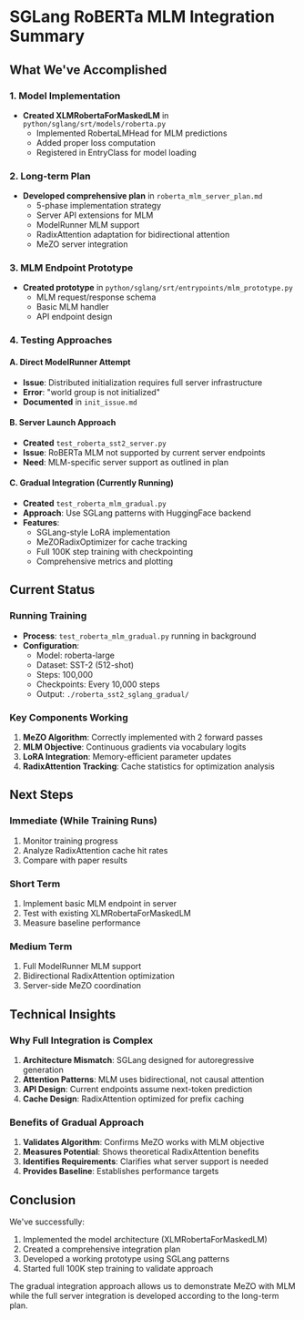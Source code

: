 # SGLang RoBERTa MLM Integration Summary

## What We've Accomplished

### 1. Model Implementation
- **Created XLMRobertaForMaskedLM** in `python/sglang/srt/models/roberta.py`
  - Implemented RobertaLMHead for MLM predictions
  - Added proper loss computation
  - Registered in EntryClass for model loading

### 2. Long-term Plan
- **Developed comprehensive plan** in `roberta_mlm_server_plan.md`
  - 5-phase implementation strategy
  - Server API extensions for MLM
  - ModelRunner MLM support
  - RadixAttention adaptation for bidirectional attention
  - MeZO server integration

### 3. MLM Endpoint Prototype
- **Created prototype** in `python/sglang/srt/entrypoints/mlm_prototype.py`
  - MLM request/response schema
  - Basic MLM handler
  - API endpoint design

### 4. Testing Approaches

#### A. Direct ModelRunner Attempt
- **Issue**: Distributed initialization requires full server infrastructure
- **Error**: "world group is not initialized"
- **Documented** in `init_issue.md`

#### B. Server Launch Approach
- **Created** `test_roberta_sst2_server.py`
- **Issue**: RoBERTa MLM not supported by current server endpoints
- **Need**: MLM-specific server support as outlined in plan

#### C. Gradual Integration (Currently Running)
- **Created** `test_roberta_mlm_gradual.py`
- **Approach**: Use SGLang patterns with HuggingFace backend
- **Features**:
  - SGLang-style LoRA implementation
  - MeZORadixOptimizer for cache tracking
  - Full 100K step training with checkpointing
  - Comprehensive metrics and plotting

## Current Status

### Running Training
- **Process**: `test_roberta_mlm_gradual.py` running in background
- **Configuration**:
  - Model: roberta-large
  - Dataset: SST-2 (512-shot)
  - Steps: 100,000
  - Checkpoints: Every 10,000 steps
  - Output: `./roberta_sst2_sglang_gradual/`

### Key Components Working
1. **MeZO Algorithm**: Correctly implemented with 2 forward passes
2. **MLM Objective**: Continuous gradients via vocabulary logits
3. **LoRA Integration**: Memory-efficient parameter updates
4. **RadixAttention Tracking**: Cache statistics for optimization analysis

## Next Steps

### Immediate (While Training Runs)
1. Monitor training progress
2. Analyze RadixAttention cache hit rates
3. Compare with paper results

### Short Term
1. Implement basic MLM endpoint in server
2. Test with existing XLMRobertaForMaskedLM
3. Measure baseline performance

### Medium Term
1. Full ModelRunner MLM support
2. Bidirectional RadixAttention optimization
3. Server-side MeZO coordination

## Technical Insights

### Why Full Integration is Complex
1. **Architecture Mismatch**: SGLang designed for autoregressive generation
2. **Attention Patterns**: MLM uses bidirectional, not causal attention
3. **API Design**: Current endpoints assume next-token prediction
4. **Cache Design**: RadixAttention optimized for prefix caching

### Benefits of Gradual Approach
1. **Validates Algorithm**: Confirms MeZO works with MLM objective
2. **Measures Potential**: Shows theoretical RadixAttention benefits
3. **Identifies Requirements**: Clarifies what server support is needed
4. **Provides Baseline**: Establishes performance targets

## Conclusion

We've successfully:
1. Implemented the model architecture (XLMRobertaForMaskedLM)
2. Created a comprehensive integration plan
3. Developed a working prototype using SGLang patterns
4. Started full 100K step training to validate approach

The gradual integration approach allows us to demonstrate MeZO with MLM while the full server integration is developed according to the long-term plan.